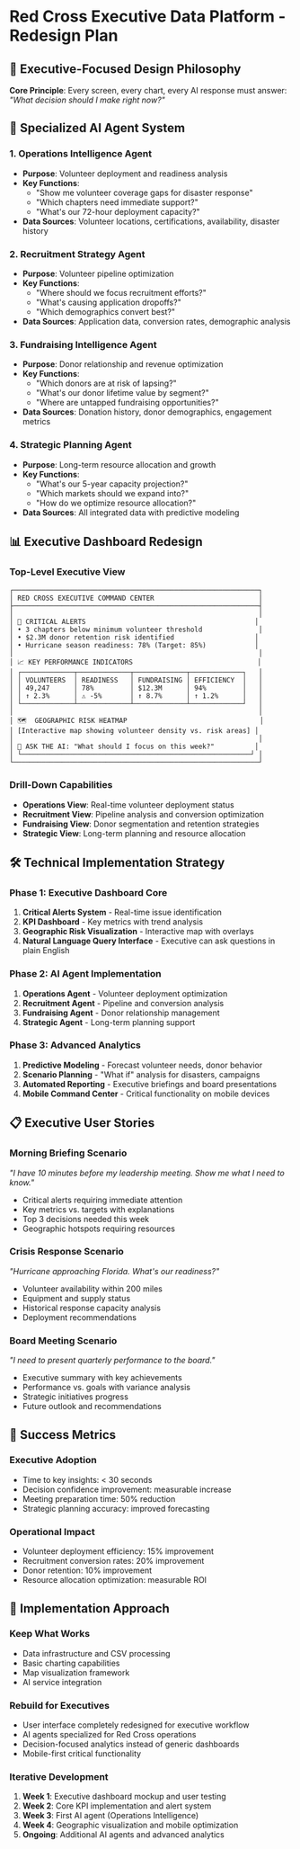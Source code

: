 # Red Cross Executive Data Platform - Redesign Plan

## 🎯 Executive-Focused Design Philosophy

**Core Principle**: Every screen, every chart, every AI response must answer: *"What decision should I make right now?"*

## 🤖 Specialized AI Agent System

### 1. **Operations Intelligence Agent**
- **Purpose**: Volunteer deployment and readiness analysis
- **Key Functions**:
  - "Show me volunteer coverage gaps for disaster response"
  - "Which chapters need immediate support?"
  - "What's our 72-hour deployment capacity?"
- **Data Sources**: Volunteer locations, certifications, availability, disaster history

### 2. **Recruitment Strategy Agent** 
- **Purpose**: Volunteer pipeline optimization
- **Key Functions**:
  - "Where should we focus recruitment efforts?"
  - "What's causing application dropoffs?"
  - "Which demographics convert best?"
- **Data Sources**: Application data, conversion rates, demographic analysis

### 3. **Fundraising Intelligence Agent**
- **Purpose**: Donor relationship and revenue optimization
- **Key Functions**:
  - "Which donors are at risk of lapsing?"
  - "What's our donor lifetime value by segment?"
  - "Where are untapped fundraising opportunities?"
- **Data Sources**: Donation history, donor demographics, engagement metrics

### 4. **Strategic Planning Agent**
- **Purpose**: Long-term resource allocation and growth
- **Key Functions**:
  - "What's our 5-year capacity projection?"
  - "Which markets should we expand into?"
  - "How do we optimize resource allocation?"
- **Data Sources**: All integrated data with predictive modeling

## 📊 Executive Dashboard Redesign

### **Top-Level Executive View**
```
┌─────────────────────────────────────────────────────────────┐
│ RED CROSS EXECUTIVE COMMAND CENTER                          │
├─────────────────────────────────────────────────────────────┤
│                                                             │
│ 🚨 CRITICAL ALERTS                                          │
│ • 3 chapters below minimum volunteer threshold              │
│ • $2.3M donor retention risk identified                    │
│ • Hurricane season readiness: 78% (Target: 85%)            │
│                                                             │
│ 📈 KEY PERFORMANCE INDICATORS                               │
│ ┌─────────────┬─────────────┬─────────────┬─────────────┐   │
│ │ VOLUNTEERS  │ READINESS   │ FUNDRAISING │ EFFICIENCY  │   │
│ │ 49,247      │ 78%         │ $12.3M      │ 94%         │   │
│ │ ↑ 2.3%      │ ⚠️ -5%       │ ↑ 8.7%      │ ↑ 1.2%      │   │
│ └─────────────┴─────────────┴─────────────┴─────────────┘   │
│                                                             │
│ 🗺️  GEOGRAPHIC RISK HEATMAP                                 │
│ [Interactive map showing volunteer density vs. risk areas] │
│                                                             │
│ 💬 ASK THE AI: "What should I focus on this week?"          │
│ └─────────────────────────────────────────────────────────┘ │
└─────────────────────────────────────────────────────────────┘
```

### **Drill-Down Capabilities**
- **Operations View**: Real-time volunteer deployment status
- **Recruitment View**: Pipeline analysis and conversion optimization
- **Fundraising View**: Donor segmentation and retention strategies
- **Strategic View**: Long-term planning and resource allocation

## 🛠️ Technical Implementation Strategy

### **Phase 1: Executive Dashboard Core**
1. **Critical Alerts System** - Real-time issue identification
2. **KPI Dashboard** - Key metrics with trend analysis
3. **Geographic Risk Visualization** - Interactive map with overlays
4. **Natural Language Query Interface** - Executive can ask questions in plain English

### **Phase 2: AI Agent Implementation**
1. **Operations Agent** - Volunteer deployment optimization
2. **Recruitment Agent** - Pipeline and conversion analysis
3. **Fundraising Agent** - Donor relationship management
4. **Strategic Agent** - Long-term planning support

### **Phase 3: Advanced Analytics**
1. **Predictive Modeling** - Forecast volunteer needs, donor behavior
2. **Scenario Planning** - "What if" analysis for disasters, campaigns
3. **Automated Reporting** - Executive briefings and board presentations
4. **Mobile Command Center** - Critical functionality on mobile devices

## 📋 Executive User Stories

### **Morning Briefing Scenario**
*"I have 10 minutes before my leadership meeting. Show me what I need to know."*
- Critical alerts requiring immediate attention
- Key metrics vs. targets with explanations
- Top 3 decisions needed this week
- Geographic hotspots requiring resources

### **Crisis Response Scenario** 
*"Hurricane approaching Florida. What's our readiness?"*
- Volunteer availability within 200 miles
- Equipment and supply status
- Historical response capacity analysis
- Deployment recommendations

### **Board Meeting Scenario**
*"I need to present quarterly performance to the board."*
- Executive summary with key achievements
- Performance vs. goals with variance analysis
- Strategic initiatives progress
- Future outlook and recommendations

## 🎯 Success Metrics

### **Executive Adoption**
- Time to key insights: < 30 seconds
- Decision confidence improvement: measurable increase
- Meeting preparation time: 50% reduction
- Strategic planning accuracy: improved forecasting

### **Operational Impact**
- Volunteer deployment efficiency: 15% improvement
- Recruitment conversion rates: 20% improvement
- Donor retention: 10% improvement
- Resource allocation optimization: measurable ROI

## 🔄 Implementation Approach

### **Keep What Works**
- Data infrastructure and CSV processing
- Basic charting capabilities
- Map visualization framework
- AI service integration

### **Rebuild for Executives**
- User interface completely redesigned for executive workflow
- AI agents specialized for Red Cross operations
- Decision-focused analytics instead of generic dashboards
- Mobile-first critical functionality

### **Iterative Development**
1. **Week 1**: Executive dashboard mockup and user testing
2. **Week 2**: Core KPI implementation and alert system
3. **Week 3**: First AI agent (Operations Intelligence)
4. **Week 4**: Geographic visualization and mobile optimization
5. **Ongoing**: Additional AI agents and advanced analytics
